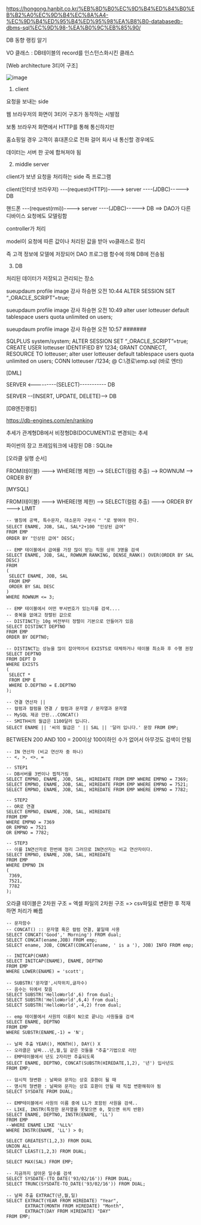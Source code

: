 https://hongong.hanbit.co.kr/%EB%8D%B0%EC%9D%B4%ED%84%B0%EB%B2%A0%EC%9D%B4%EC%8A%A4-%EC%9D%B4%ED%95%B4%ED%95%98%EA%B8%B0-databasedb-dbms-sql%EC%9D%98-%EA%B0%9C%EB%85%90/

DB 동향 랭킹 알기

VO 클래스 : DB테이블의 record를 인스턴스화시킨 클래스

[Web architecture 3티어 구조]

![image](https://user-images.githubusercontent.com/101415950/226226393-17f2af03-2faf-4921-98a7-ad6a1d5e6d18.png)

1. client

요청을 보내는 side

웹 브라우저의 화면이 3티어 구조가 동작하는 시발점

보통 브라우저 화면에서 HTTP를 통해 통신하지만

홈쇼핑일 경우 고객이 휴대폰으로 전화 걸어 회사 내 통신할 경우에도

데이터는 서버 한 곳에 합쳐져야 됨

2. middle server

client가 보낸 요청을 처리하는 side 즉 프로그램

client(인터넷 브라우저) ---(request(HTTP))----> server ----(JDBC)-----> DB
   
핸드폰 ---(request(rmi))----> server ----(JDBC)-----> DB ==> DAO가 다른 디바이스 요청에도 모델링함

controller가 처리

model이 요청에 따른 값이나 처리된 값을 받아 vo클래스로 정리

즉 고객 정보에 모델에 저장되어 DAO 프로그램 함수에 의해 DB에 전송됨

3. DB

처리된 데이터가 저장되고 관리되는 장소


sueupdaum profile image	
강사 하승현
오전 10:44
ALTER SESSION SET “_ORACLE_SCRIPT”=true;

sueupdaum profile image	
강사 하승현
오전 10:49
alter user lotteuser default tablespace users quota unlimited on users;

sueupdaum profile image	
강사 하승현
오전 10:57
#######

SQLPLUS system/system;
ALTER SESSION SET “_ORACLE_SCRIPT”=true;
CREATE USER lotteuser IDENTIFIED BY 1234;
GRANT CONNECT, RESOURCE TO lotteuser; 
alter user lotteuser default tablespace users quota unlimited on users;
CONN lotteuser /1234;
@ C:\경로\emp.sql (바로 엔터)

[DML]

SERVER <---------(SELECT)----------- DB

SERVER --(INSERT, UPDATE, DELETE)--> DB

[DB엔진랭킹]

https://db-engines.com/en/ranking 

추세가 관계형DB에서 비정형DB(DOCUMENT)로 변경되는 추세

파이썬의 장고 프레임워크에 내장된 DB : SQLite

[오라클 실행 순서]

FROM(테이블) ---> WHERE(행 제한) --> SELECT(컬럼 추출) --> ROWNUM --> ORDER BY

[MYSQL]

FROM(테이블) ---> WHERE(행 제한) --> SELECT(컬럼 추출) ---> ORDER BY ---> LIMIT 

```
-- 별칭에 공백, 특수문자, 대소문자 구분시 " "로 쌓여야 한다.
SELECT ENAME, JOB, SAL, SAL*2+100 "인상된 급여"
FROM EMP
ORDER BY "인상된 급여" DESC;

-- EMP 테이블에서 급여를 가장 많이 받는 직원 상위 3명을 검색
SELECT ENAME, JOB, SAL, ROWNUM RANKING, DENSE_RANK() OVER(ORDER BY SAL DESC)
FROM
(
 SELECT ENAME, JOB, SAL
 FROM EMP
 ORDER BY SAL DESC
)
WHERE ROWNUM <= 3;

-- EMP 테이블에서 어떤 부서번호가 있는지를 검색....
-- 중복을 없애고 정렬된 값으로
-- DISTINCT는 10g 버전부터 정렬이 기본으로 안들어가 있음
SELECT DISTINCT DEPTNO 
FROM EMP
ORDER BY DEPTNO;

-- DISTINCT는 성능을 많이 잡아먹어서 EXISTS로 대체하거나 테이블 최소화 후 수행 권장
SELECT DEPTNO 
FROM DEPT D
WHERE EXISTS
(
 SELECT * 
 FROM EMP E
 WHERE D.DEPTNO = E.DEPTNO
);

-- 연결 연산자 ||
-- 컬럼과 컬럼을 연결 / 컬럼과 문자열 / 문자열과 문자열
-- MySQL 제공 안된...CONCAT()
-- SMITH씨의 월급은 1100달러 입니다.
SELECT ENAME || '씨의 월급은 ' || SAL || '달러 입니다.' 문장 FROM EMP;
```

BETWEEN 200 AND 100 = 200이상 100이하인 수가 없어서 아무것도 검색이 안됨 


```
-- IN 연산자 (비교 연산자 중 하나)
-- <, >, <>, = 

-- STEP1
-- DB서버를 3번이나 찝적거림
SELECT EMPNO, ENAME, JOB, SAL, HIREDATE FROM EMP WHERE EMPNO = 7369; 
SELECT EMPNO, ENAME, JOB, SAL, HIREDATE FROM EMP WHERE EMPNO = 7521; 
SELECT EMPNO, ENAME, JOB, SAL, HIREDATE FROM EMP WHERE EMPNO = 7782; 

-- STEP2
-- OR로 연결
SELECT EMPNO, ENAME, JOB, SAL, HIREDATE
FROM EMP
WHERE EMPNO = 7369 
OR EMPNO = 7521 
OR EMPNO = 7782;

-- STEP3
-- 이를 IN연산자로 한번에 정리 그러므로 IN연산자는 비교 연산자이다.
SELECT EMPNO, ENAME, JOB, SAL, HIREDATE
FROM EMP
WHERE EMPNO IN 
(
 7369, 
 7521, 
 7782
);
```

오라클 테이블은 2차원 구조 = 엑셀 파일의 2차원 구조 => csv파일로 변환한 후 적재하면 처리가 빠름 

```
-- 문자함수
-- CONCAT() :: 문자열 혹은 컬럼 연결, 붙일때 사용
SELECT CONCAT('Good',' Morning') FROM dual;
SELECT CONCAT(ename,JOB) FROM emp;
SELECT ename, JOB, CONCAT(CONCAT(ename, ' is a '), JOB) INFO FROM emp;

-- INITCAP(CHAR)
SELECT INITCAP(ENAME), ENAME, DEPTNO 
FROM EMP
WHERE LOWER(ENAME) = 'scott';

-- SUBSTR('문자열',시작위치,글자수)
-- 음수는 뒤에서 찾음
SELECT SUBSTR('HelloWorld',6) from dual;
SELECT SUBSTR('HelloWorld',6,4) from dual;
SELECT SUBSTR('HelloWorld',-4,2) from dual;

-- emp 테이블에서 사원의 이름이 N으로 끝나는 사원들을 검색
SELECT ENAME, DEPTNO
FROM EMP
WHERE SUBSTR(ENAME,-1) = 'N';

-- 날짜 추출 YEAR(), MONTH(), DAY() X
-- 오라클은 날짜...년,월,일 같은 것들을 "추출"기법으로 리턴
-- EMP테이블에서 년도 2자리만 추출되도록
SELECT ENAME, DEPTNO, CONCAT(SUBSTR(HIREDATE,1,2), '년') 입사년도
FROM EMP;

-- 암시적 형변환 : 날짜와 문자는 상호 호환이 될 때
-- 명시적 형변환 : 날짜와 문자는 상호 호환이 안될 때 직접 변환해줘야 됨
SELECT SYSDATE FROM DUAL;

-- EMP테이블에서 사원의 이름 중에 LL가 포함된 사원을 검색..
-- LIKE, INSTR(특정한 문자열을 못찾으면 0, 찾으면 위치 반환)
SELECT ENAME, DEPTNO, INSTR(ENAME, 'LL')
FROM EMP
--WHERE ENAME LIKE '%LL%'
WHERE INSTR(ENAME, 'LL') > 0;
```

```
SELECT GREATEST(1,2,3) FROM DUAL
UNION ALL
SELECT LEAST(1,2,3) FROM DUAL;

SELECT MAX(SAL) FROM EMP;

-- 지금까지 살아온 일수를 검색
SELECT SYSDATE-(TO_DATE('93/02/16')) FROM DUAL;
SELECT TRUNC(SYSDATE-TO_DATE('93/02/16')) FROM DUAL;

-- 날짜 추출 EXTRACT(년,월,일)
SELECT EXTRACT(YEAR FROM HIREDATE) "Year", 
       EXTRACT(MONTH FROM HIREDATE) "Month", 
       EXTRACT(DAY FROM HIREDATE) "DAY" 
FROM EMP;
```
